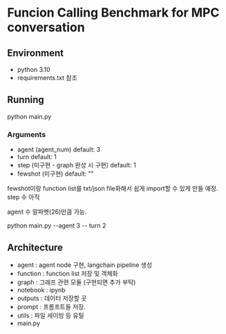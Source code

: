 # Funcion Calling Benchmark for MPC conversation

## Environment

- python 3.10  
- requirements.txt 참조

## Running

python main.py  

### Arguments

- agent (agent_num) default: 3  
- turn default: 1
- step (미구현 - graph 완성 시 구현) default: 1
- fewshot (미구현) default: ""  

fewshot이랑 function list를 txt/json file화해서 쉽게 import할 수 있게 만들 예정. step 수 아직

agent 수 알파벳(26)만큼 가능.

python main.py --agent 3 -- turn 2

## Architecture

- agent : agent node 구현, langchain pipeline 생성
- function : function list 저장 및 객체화
- graph : 그래프 관련 모듈 (구현되면 추가 부탁)
- notebook : ipynb
- outputs : 데이터 저장할 곳  
- prompt : 프롬프트들 저장.
- utils : 파일 세이빙 등 유틸
- main.py  

